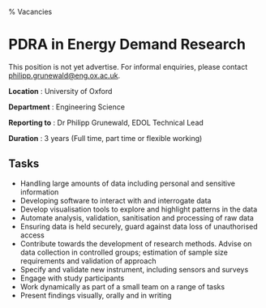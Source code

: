 % Vacancies

PDRA in Energy Demand Research
==============================

This position is not yet advertise. For informal enquiries, please contact <a href='mailto:philipp.grunewald@eng.ox.ac.uk'>philipp.grunewald@eng.ox.ac.uk</a>.

**Location**
: University of Oxford

**Department**
: Engineering Science

**Reporting to**
: Dr Philipp Grunewald, EDOL Technical Lead

**Duration**
: 3 years (Full time, part time or flexible working)

Tasks
-----

- Handling large amounts of data including personal and sensitive information
- Developing software to interact with and interrogate data
- Develop visualisation tools to explore and highlight patterns in the data
- Automate analysis, validation, sanitisation and processing of raw data
- Ensuring data is held securely, guard against data loss of unauthorised access
- Contribute towards the development of research methods. Advise on data collection in controlled groups; estimation of sample size requirements and validation of approach
- Specify and validate new instrument, including sensors and surveys
- Engage with study participants
- Work dynamically as part of a small team on a range of tasks
- Present findings visually, orally and in writing

